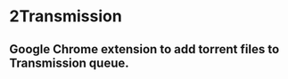 2Transmission
=======

Google Chrome extension to add torrent files to Transmission queue.
--------

